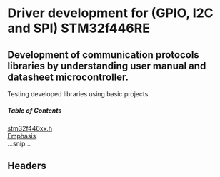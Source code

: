 # Driver development for (GPIO, I2C and SPI) STM32f446RE
## Development of communication protocols libraries by understanding user manual and datasheet microcontroller.
Testing developed libraries using basic projects.
##### Table of Contents  
[stm32f446xx.h](#headers)  
[Emphasis](#emphasis)  
...snip...    
<a name="headers"/>
## Headers
